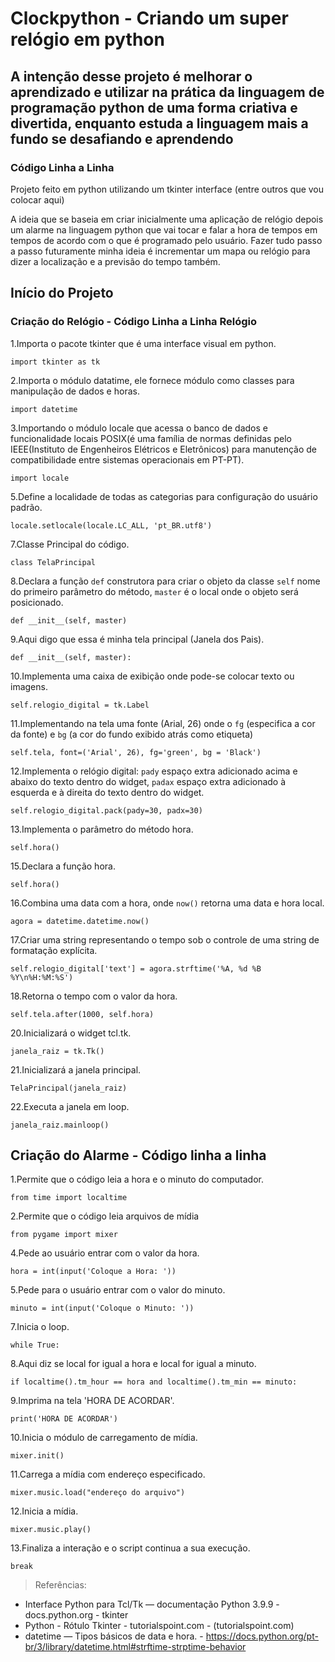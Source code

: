# Clockpython - Criando um super relógio em python

## A intenção desse projeto é melhorar o aprendizado e utilizar na prática da linguagem de programação python de uma forma criativa e divertida, enquanto estuda a linguagem mais a fundo se desafiando e aprendendo

### Código Linha a Linha

Projeto feito em python utilizando um tkinter interface (entre outros que vou colocar aqui)

A ideia que se baseia em criar inicialmente uma aplicação de relógio depois um alarme na linguagem python que vai tocar e falar a hora de tempos em tempos de acordo com o que é programado pelo usuário. Fazer tudo passo a passo futuramente minha ideia é incrementar um mapa ou relógio para dizer a localização e a previsão do tempo também.

## Início do Projeto

### Criação do Relógio - Código Linha a Linha Relógio

1.Importa o pacote tkinter que é uma interface visual em python.

`import tkinter as tk`

2.Importa o módulo datatime, ele fornece módulo como classes para manipulação de dados e horas.

`import datetime`

3.Importando o módulo locale que acessa o banco de dados e funcionalidade locais POSIX(é uma família de normas definidas pelo IEEE(Instituto de Engenheiros Elétricos e Eletrônicos) para manutenção de compatibilidade entre sistemas operacionais em PT-PT).

`import locale`

5.Define a localidade de todas as categorias para configuração do usuário padrão.

`locale.setlocale(locale.LC_ALL, 'pt_BR.utf8')`

7.Classe Principal do código.

`class TelaPrincipal`

8.Declara a função `def` construtora para criar o objeto da classe `self` nome do primeiro parâmetro do método, `master` é o local onde o objeto será posicionado.

`def __init__(self, master)`

9.Aqui digo que essa é minha tela principal (Janela dos Pais).

`def __init__(self, master):`

10.Implementa uma caixa de exibição onde pode-se colocar texto ou imagens.

`self.relogio_digital = tk.Label`

11.Implementando na tela uma fonte (Arial, 26) onde o `fg` (especifica a cor da fonte) e `bg` (a cor do fundo exibido atrás como etiqueta)

`self.tela, font=('Arial', 26), fg='green', bg = 'Black')`

12.Implementa o relógio digital: `pady` espaço extra adicionado acima e abaixo do texto dentro do widget, `padax` espaço extra adicionado à esquerda e à direita do texto dentro do widget.

`self.relogio_digital.pack(pady=30, padx=30)`

13.Implementa o parâmetro do método hora.

`self.hora()`

15.Declara a função hora.

`self.hora()`

16.Combina uma data com a hora, onde `now()` retorna uma data e hora local.

`agora = datetime.datetime.now()`

17.Criar uma string representando o tempo sob o controle de uma string de formatação explícita.

`self.relogio_digital['text'] = agora.strftime('%A, %d %B %Y\n%H:%M:%S')`

18.Retorna o tempo com o valor da hora.

`self.tela.after(1000, self.hora)`

20.Inicializará o widget tcl.tk.

`janela_raiz = tk.Tk()`

21.Inicializará a janela principal.

`TelaPrincipal(janela_raiz)`

22.Executa a janela em loop.

`janela_raiz.mainloop()`

## Criação do Alarme - Código linha a linha

1.Permite que o código leia a hora e o minuto do computador.

`from time import localtime`

2.Permite que o código leia arquivos de mídia

`from pygame import mixer`

4.Pede ao usuário entrar com o valor da hora.

`hora = int(input('Coloque a Hora: '))`

5.Pede para o usuário entrar com o valor do minuto.

`minuto = int(input('Coloque o Minuto: '))`

7.Inicia o loop.

`while True:`

8.Aqui diz se local for igual a hora e local for igual a minuto.

`if localtime().tm_hour == hora and localtime().tm_min == minuto:`

9.Imprima na tela 'HORA DE ACORDAR'.

`print('HORA DE ACORDAR')`

10.Inicia o módulo de carregamento de mídia.

`mixer.init()`

11.Carrega a mídia com endereço especificado.

`mixer.music.load("endereço do arquivo")`

12.Inicia a mídia.

`mixer.music.play()`

13.Finaliza a interação e o script continua a sua execução.

`break`

>Referências:

* Interface Python para Tcl/Tk — documentação Python 3.9.9 - docs.python.org - tkinter
* Python - Rótulo Tkinter - tutorialspoint.com - (tutorialspoint.com)
* datetime — Tipos básicos de data e hora. - <https://docs.python.org/pt-br/3/library/datetime.html#strftime-strptime-behavior>
